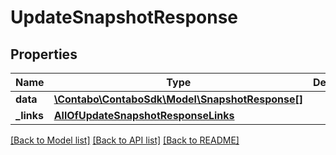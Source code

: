 # UpdateSnapshotResponse

## Properties
Name | Type | Description | Notes
------------ | ------------- | ------------- | -------------
**data** | [**\Contabo\ContaboSdk\Model\SnapshotResponse[]**](SnapshotResponse.md) |  | 
**_links** | [**AllOfUpdateSnapshotResponseLinks**](AllOfUpdateSnapshotResponseLinks.md) |  | 

[[Back to Model list]](../../README.md#documentation-for-models) [[Back to API list]](../../README.md#documentation-for-api-endpoints) [[Back to README]](../../README.md)

